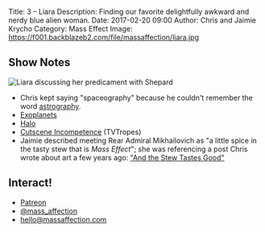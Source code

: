 Title: 3 – Liara
Description: Finding our favorite delightfully awkward and nerdy blue alien woman.
Date: 2017-02-20 09:00
Author: Chris and Jaimie Krycho
Category: Mass Effect
Image: https://f001.backblazeb2.com/file/massaffection/liara.jpg

## Show Notes

![Liara discussing her predicament with Shepard](https://f001.backblazeb2.com/file/massaffection/liara.jpg "Liara on Therum: screenshot")

- Chris kept saying "spaceography" because he couldn't remember the word [astrography](https://en.wikipedia.org/wiki/Celestial_cartography).
- [Exoplanets](https://www.nasa.gov/subject/6889/exoplanets/)
- [Halo](https://www.halowaypoint.com/en-us)
- [Cutscene Incompetence](http://tvtropes.org/pmwiki/pmwiki.php/Main/CutsceneIncompetence) (TVTropes)
- Jaimie described meeting Rear Admiral Mikhailovich as "a little spice in the tasty stew that is _Mass Effect_"; she was referencing a post Chris wrote about art a few years ago: ["And the Stew Tastes Good"](http://2012-2013.chriskrycho.com/art/and-the-stew-tastes-good/)

## Interact!

- [Patreon](https://www.patreon.com/massaffection)
- [@mass_affection](https://twitter.com/mass_affection)
- [hello@massaffection.com](mailto:hello@massaffection.com)

